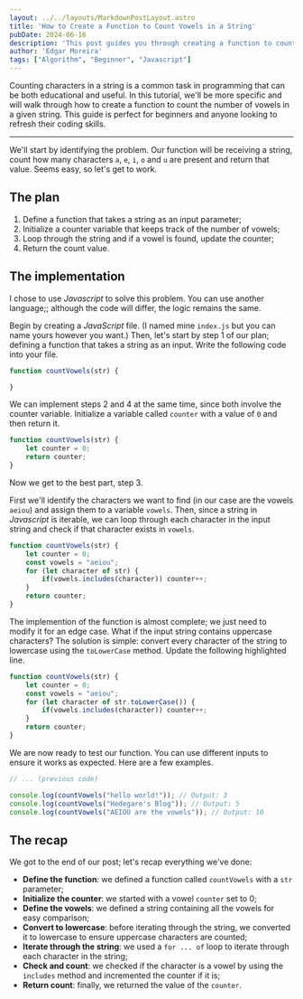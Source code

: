 ```yaml
---
layout: ../../layouts/MarkdownPostLayout.astro
title: 'How to Create a Function to Count Vowels in a String'
pubDate: 2024-06-16
description: 'This post guides you through creating a function to count the vowels in a string. It covers the logic and provides examples, making it suitable for both beginners and those looking to refresh their skills.'
author: 'Edgar Moreira'
tags: ["Algorithm", "Beginner", "Javascript"]
---
```


Counting characters in a string is a common task in programming that can be both educational and useful. In this tutorial, we'll be more specific and will walk through how to create a function to count the number of vowels in a given string. This guide is perfect for beginners and anyone looking to refresh their coding skills.

---

We'll start by identifying the problem. Our function will be receiving a string, count how many characters `a`, `e`, `i`, `o` and `u` are present and return that value. Seems easy, so let's get to work.

## The plan
1. Define a function that takes a string as an input parameter;
2. Initialize a counter variable that keeps track of the number of vowels;
3. Loop through the string and if a vowel is found, update the counter;
4. Return the count value.

## The implementation
I chose to use *Javascript* to solve this problem. You can use another language;; although the code will differ, the logic remains the same.

Begin by creating a *JavaScript* file. (I named mine `index.js` but you can name yours however you want.)
Then, let's start by step 1 of our plan; defining a function that takes a string as an input. Write the following code into your file.

```js title="index.js"
function countVowels(str) {

}
```

We can implement steps 2 and 4 at the same time, since both involve the counter variable. Initialize a variable called `counter` with a value of `0` and then return it.

```js title="index.js"
function countVowels(str) {
    let counter = 0;
    return counter;
}
```

Now we get to the best part, step 3.

First we'll identify the characters we want to find (in our case are the vowels `aeiou`) and assign them to a variable `vowels`. 
Then, since a string in *Javascript* is iterable, we can loop through each character in the input string and check if that character exists in `vowels`.

```js title="index.js" ins={3-6}
function countVowels(str) {
    let counter = 0;
    const vowels = "aeiou";
    for (let character of str) {
        if(vowels.includes(character)) counter++;
    }
    return counter;
}
```

The implemention of the function is almost complete; we just need to modify it for an edge case. What if the input string contains uppercase characters? The solution is simple: convert every character of the string to lowercase using the `toLowerCase` method. Update the following highlighted line.

```js title="index.js" {4}
function countVowels(str) {
    let counter = 0;
    const vowels = "aeiou";
    for (let character of str.toLowerCase()) {
        if(vowels.includes(character)) counter++;
    }
    return counter;
}
```

We are now ready to test our function. You can use different inputs to ensure it works as expected. Here are a few examples.

```js title="index.js" {"1.Add these lines at the end of the file":2-5}
// ... (previous code)

console.log(countVowels("hello world!")); // Output: 3
console.log(countVowels("Hedegare's Blog")); // Output: 5
console.log(countVowels("AEIOU are the vowels")); // Output: 10
```

## The recap
We got to the end of our post; let's recap everything we've done:
* **Define the function**: we defined a function called `countVowels` with a `str` parameter;
* **Initialize the counter**: we started with a vowel `counter` set to 0;
* **Define the vowels**: we defined a string containing all the vowels for easy comparison;
* **Convert to lowercase**: before iterating through the string, we converted it to lowercase to ensure uppercase characters are counted;
* **Iterate through the string**: we used a `for ... of` loop to iterate through each character in the string;
* **Check and count**: we checked if the character is a vowel by using the `includes` method and incremented the counter if it is;
* **Return count**: finally, we returned the value of the `counter`.